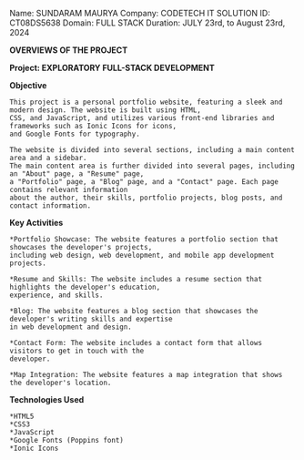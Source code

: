 
Name: SUNDARAM MAURYA
Company: CODETECH IT SOLUTION
ID: CT08DS5638
Domain: FULL STACK
Duration: JULY 23rd, to August 23rd, 2024

**OVERVIEWS OF THE PROJECT**

**Project: EXPLORATORY FULL-STACK DEVELOPMENT**

**Objective**

    This project is a personal portfolio website, featuring a sleek and modern design. The website is built using HTML, 
    CSS, and JavaScript, and utilizes various front-end libraries and frameworks such as Ionic Icons for icons, 
    and Google Fonts for typography.

    The website is divided into several sections, including a main content area and a sidebar. 
    The main content area is further divided into several pages, including an "About" page, a "Resume" page, 
    a "Portfolio" page, a "Blog" page, and a "Contact" page. Each page contains relevant information
    about the author, their skills, portfolio projects, blog posts, and contact information.

**Key Activities**

    *Portfolio Showcase: The website features a portfolio section that showcases the developer's projects, 
    including web design, web development, and mobile app development projects.
    
    *Resume and Skills: The website includes a resume section that highlights the developer's education, 
    experience, and skills.
    
    *Blog: The website features a blog section that showcases the developer's writing skills and expertise 
    in web development and design.
    
    *Contact Form: The website includes a contact form that allows visitors to get in touch with the 
    developer.
    
    *Map Integration: The website features a map integration that shows the developer's location.

**Technologies Used**

    *HTML5
    *CSS3
    *JavaScript
    *Google Fonts (Poppins font)
    *Ionic Icons
     

